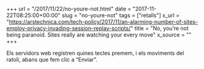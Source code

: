 +++
url = "/2017/11/22/no-youre-not.html"
date = "2017-11-22T08:25:00+00:00"
slug = "no-youre-not"
tags = ["retalls"]
x_url = "https://arstechnica.com/tech-policy/2017/11/an-alarming-number-of-sites-employ-privacy-invading-session-replay-scripts/"
title = "No, you’re not being paranoid. Sites really are watching your every move"
x_source = ""
+++


Els servidors web registren quines tecles premem, i els moviments del ratolí, abans que fem clic a “Enviar”.
